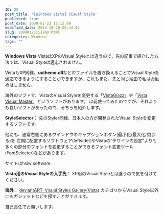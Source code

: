 ```yaml
---
ID: 28
post_title: '[Windows Vista] Visual Style'
published: true
post_date: 2009-01-23 15:12:40
modified_date: 2014-10-20 00:43:43
slug: 20090123151240.html
categories: Windows
tags: ""
---
```

**Windows Vista**
VistaはXPのVisual Styleとは違うので、先の記事で紹介した方法では、Visual Styleは適応されません。

VistaもXP同様、**uxtheme.dll**などのファイルを置き換えることでVisual Styleを適応できるようにすることができますが、これもまた、先と同じ理由で私はお勧めはしません。

海外のソフトで、VistaのVisual Styleを変更する「[VistaGlazz](http://www.google.co.jp/search?q=VistaGlazz)」や「[Vista Visual Master](http://www.google.co.jp/search?q=Vista+Visual+Master)」というソフトがあります。
以前使ってみたのですが、それよりも良いソフトがあったので、そちらを紹介します。

**StyleSelector：**
先のStyler同様、日本人の方が開発されたVisual Styleを変更するソフトです。

他にも、通常右側にあるウインドウのキャプションボタン(最小化/最大化/閉じる)を
左側に配置するソフトウェア(leftsider)やVistaの”デザインの設定”よりも多くの部分のフォントを変更することができるフォント変更ツール(FontSelector)などがあります。

サイトはhsiw software

**Vista用のVisual Styleの入手先：**
XP用のVisual Styleとは違うので気を付けてください。

**海外：**
[deviantART: Visual Styles Gallery(Vista)](http://browse.deviantart.com/customization/skins/vistautil/visstyles/)
カテゴリからVisual Style以外にもガジェットなどを探すことができます。

自己責任でお願いします。